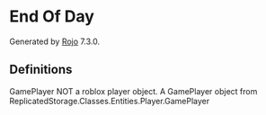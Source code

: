# End Of Day
Generated by [Rojo](https://github.com/rojo-rbx/rojo) 7.3.0.

## Definitions
GamePlayer
NOT a roblox player object. A GamePlayer object from ReplicatedStorage.Classes.Entities.Player.GamePlayer